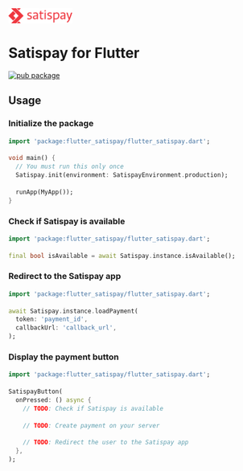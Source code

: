 <img src="docs/satispay_logo.svg" alt="Satispay" height="30">

# Satispay for Flutter

[![pub package](https://img.shields.io/pub/v/flutter_satispay.svg)](https://pub.dev/packages/flutter_satispay)

## Usage

### Initialize the package

```dart
import 'package:flutter_satispay/flutter_satispay.dart';

void main() {
  // You must run this only once
  Satispay.init(environment: SatispayEnvironment.production);

  runApp(MyApp());
}
```

### Check if Satispay is available

```dart
import 'package:flutter_satispay/flutter_satispay.dart';

final bool isAvailable = await Satispay.instance.isAvailable();
```

### Redirect to the Satispay app

```dart
import 'package:flutter_satispay/flutter_satispay.dart';

await Satispay.instance.loadPayment(
  token: 'payment_id',
  callbackUrl: 'callback_url',
);
```

### Display the payment button

```dart
import 'package:flutter_satispay/flutter_satispay.dart';

SatispayButton(
  onPressed: () async {
    // TODO: Check if Satispay is available

    // TODO: Create payment on your server

    // TODO: Redirect the user to the Satispay app
  },
);
```
